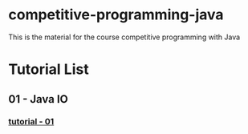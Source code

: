 # competitive-programming-java
This is the material for the course competitive programming with Java

# Tutorial List

## 01 - Java IO

### [tutorial - 01](https://javameweb.wordpress.com/2017/06/10/competitive-programming-with-java-io)


